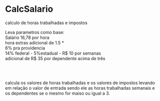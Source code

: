 # CalcSalario
calculo de horas trabalhadas e impostos


Leva parametros como base:<br/>
Salario 16,78 por hora <br/>
hora extras adicional de 1.5 * <br/>
6% pra providencia <br/>
14% federal - 5%estadual - R$ 10 por semanas <br/>
adicional de R$ 35 por dependente acima de três <br/>

<br/>
<br/>

calcula os  valores de horas trabalhadas e os valores de impostos levando em relação o valor de entrada sendo ele as horas trabalhadas semanais e os dependentes se o mesmo for maiso ou igual a 3.

